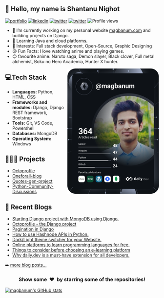 ## 👋 Hello, my name is Shantanu Nighot

[![portfolio](https://img.shields.io/badge/my_portfolio-7e77f6?style=for-the-badge&logo=&logoColor=121212)](https://magbanum.com) [![linkedin](https://img.shields.io/badge/linkedin-0A66C2?style=for-the-badge&logo=linkedin&logoColor=white)](https://www.linkedin.com/in/shantanu-nighot) [![twitter](https://img.shields.io/badge/twitter-1DA1F2?style=for-the-badge&logo=twitter&logoColor=white)](https://twitter.com/magbanum) [![twitter](https://img.shields.io/badge/instagram-cd486b?style=for-the-badge&logo=instagram&logoColor=white)](https://instagram.com/magbanum)
![Profile views](https://profile-counter.glitch.me/magbanum/count.svg)

- 🔭 I’m currently working on my personal website [magbanum.com](https://magbanum.com/) and building projects on Django.
- 🌱 Learning Java and cloud platforms.
- 👀 Interests: Full stack development, Open-Source, Graphic Designing
- 😜 Fun Facts: I love watching anime and playing games.
- 😌 favourite anime: Naruto saga, Demon slayer, Black clover, Full metal alchemist, Boku no Hero Academia, Hunter X hunter.


<a href="https://api.daily.dev/get?r=magbanum" target="_blank">
  <img
    width="300"
    align="right"
    src="devcard.svg"
  />
</a>

## 💻Tech Stack

- **Languages:** Python, HTML, CSS
- **Frameworks and modules:** Django, Django REST framework, Bootstrap
- **Tools:** Git, VS Code, Powershell
- **Databases:** MongoDB
- **Operating System:** Windows 

## 👨🏼‍💻 Projects
- [Octoprofile](https://octoprofile.herokuapp.com/)
- [Oneforall-blog](https://oneforall-blog.herokuapp.com/)
- [Quotes-gen-project](https://quotes-gen-project.herokuapp.com)
- [Python-Community-Discussions](https://github.com/magbanum/Python-Community-Discussions)

## 📝 Recent Blogs
- [Starting Django project with MongoDB using Djongo.](https://magbanum.tech/starting-django-project-with-mongodb-using-djongo) 
- [Octoprofile - the Django project](https://magbanum.tech/octoprofile-the-django-project)
- [Pagination in Django](https://magbanum.tech/pagination-in-django)
- [How to use Hashnode APIs in Python.](https://magbanum.tech/how-to-use-hashnode-apis-in-python)
- [Dark/Light theme switcher for your Website.](https://magbanum.tech/darklight-theme-switcher-for-your-website)
- [Online platforms to learn programming languages for free.](https://magbanum.tech/online-platforms-to-learn-programming-languages-for-free)
- [Things to consider before choosing an e-learning platform](https://magbanum.tech/things-to-consider-before-choosing-an-e-learning-platform)
- [Why daily.dev is a must-have extension for all developers.](https://magbanum.tech/why-dailydev-is-a-must-have-extension-for-all-developers)

➡️ [more blog posts...](https://magbanum.tech/)

<h3 align="center">Show some &nbsp;❤️&nbsp; by starring some of the repositories!</h3>

[![magbanum's GitHub stats](https://github-readme-stats.vercel.app/api?username=magbanum)](https://github.com/magbanum/)
